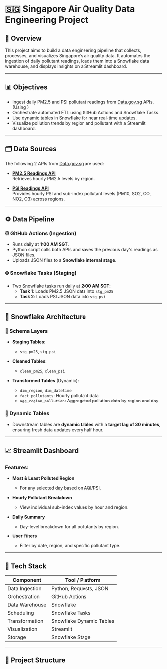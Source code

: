 # 🇸🇬 Singapore Air Quality Data Engineering Project

## 📌 Overview

This project aims to build a data engineering pipeline that collects, processes, and visualizes Singapore’s air quality data. It automates the ingestion of daily pollutant readings, loads them into a Snowflake data warehouse, and displays insights on a Streamlit dashboard.

---

## 📊 Objectives

- Ingest daily PM2.5 and PSI pollutant readings from [Data.gov.sg](https://data.gov.sg/) APIs. (Using )
- Orchestrate automated ETL using GitHub Actions and Snowflake Tasks.
- Use dynamic tables in Snowflake for near real-time updates.
- Visualize pollution trends by region and pollutant with a Streamlit dashboard.

---

## 🗂️ Data Sources

The following 2 APIs from [Data.gov.sg](https://data.gov.sg/) are used:

- **[PM2.5 Readings API](https://data.gov.sg/datasets?query=pm25&page=1&resultId=d_e1058d6974c877257e32048ab128ad83)**  
  Retrieves hourly PM2.5 levels by region.

- **[PSI Readings API](https://data.gov.sg/datasets?query=PSI&page=1&resultId=d_fe37906a0182569d891506e815e819b7)**  
  Provides hourly PSI and sub-index pollutant levels (PM10, SO2, CO, NO2, O3) across regions.

---

## ⚙️ Data Pipeline

### ⏰ GitHub Actions (Ingestion)

- Runs daily at **1:00 AM SGT**.
- Python script calls both APIs and saves the previous day's readings as JSON files.
- Uploads JSON files to a **Snowflake internal stage**.

### ❄️ Snowflake Tasks (Staging)

- Two Snowflake tasks run daily at **2:00 AM SGT**:
  - **Task 1**: Loads PM2.5 JSON data into `stg_pm25`
  - **Task 2**: Loads PSI JSON data into `stg_psi`

---

## 🧊 Snowflake Architecture

### 🔹 Schema Layers

- **Staging Tables**:  
  - `stg_pm25`, `stg_psi`

- **Cleaned Tables**:  
  - `clean_pm25`, `clean_psi`

- **Transformed Tables** (Dynamic):
  - `dim_region`, `dim_datetime`
  - `fact_pollutants`: Hourly pollutant data
  - `agg_region_pollution`: Aggregated pollution data by region and day

### 🔁 Dynamic Tables

- Downstream tables are **dynamic tables** with a **target lag of 30 minutes**, ensuring fresh data updates every half hour.

---

## 📈 Streamlit Dashboard

### Features:

- **Most & Least Polluted Region**  
  - For any selected day based on AQI/PSI.

- **Hourly Pollutant Breakdown**  
  - View individual sub-index values by hour and region.

- **Daily Summary**  
  - Day-level breakdown for all pollutants by region.

- **User Filters**  
  - Filter by date, region, and specific pollutant type.

---

## 🧪 Tech Stack

| Component        | Tool / Platform         |
|------------------|--------------------------|
| Data Ingestion   | Python, Requests, JSON   |
| Orchestration    | GitHub Actions           |
| Data Warehouse   | Snowflake                |
| Scheduling       | Snowflake Tasks          |
| Transformation   | Snowflake Dynamic Tables |
| Visualization    | Streamlit                |
| Storage          | Snowflake Stage          |

---

## 📁 Project Structure

